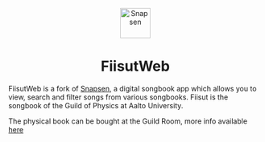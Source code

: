 <p align="center">
  <img alt="Snapsen" src="/src/images/fiisut-icon.png" width="60" />
</p>
<h1 align="center">
  FiisutWeb
</h1>

FiisutWeb is a fork of [Snapsen](https://github.com/FruitieX/snapsen-web), a digital songbook app which allows you to view, search and filter songs from various songbooks.
Fiisut is the songbook of the Guild of Physics at Aalto University.

The physical book can be bought at the Guild Room, more info available [here](https://www.fyysikkokilta.fi/en/tuotteet/)